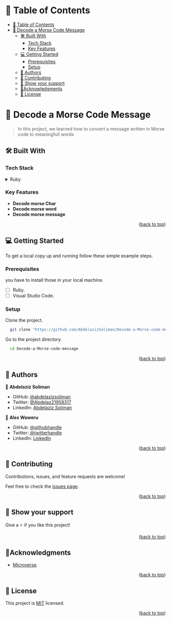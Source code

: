 ﻿<a name="readme-top"></a>

# 📗 Table of Contents

- [📗 Table of Contents](#-table-of-contents)
- [🎯 Decode a Morse Code Message](#-decode-a-morse-code-message)
  - [🛠 Built With ](#-built-with-)
    - [Tech Stack ](#tech-stack-)
    - [Key Features ](#key-features-)
  - [💻 Getting Started ](#-getting-started-)
    - [Prerequisites](#prerequisites)
    - [Setup](#setup)
  - [👥 Authors ](#-authors-)
  - [🤝 Contributing ](#-contributing-)
  - [👋 Show your support ](#-show-your-support-)
  - [🔭Acknowledgments ](#acknowledgments-)
  - [📝 License ](#-license-)

<!-- PROJECT DESCRIPTION -->

# 🎯 Decode a Morse Code Message<a name="about-project"></a>

> In this project, we learned how to convert a message written in Morse code to meaningfull words
## 🛠 Built With <a name="built-with"></a>

### Tech Stack <a name="tech-stack"></a>
<details>
  <summary>Ruby</summary>
</details>

<!-- Features -->

### Key Features <a name="key-features"></a>
- **Decode morse Char**
- **Decode morse word**
- **Decode morse message**
<p align="right">(<a href="#readme-top">back to top</a>)</p>



<!-- GETTING STARTED -->

## 💻 Getting Started <a name="getting-started"></a>

To get a local copy up and running follow these simple example steps.

### Prerequisites

you have to install those in your local machine.

- [ ] Ruby.
- [ ] Visual Studio Code.

### Setup

Clone the project.

```bash
  git clone "https://github.com/AbdelazizSoliman/Decode-a-Morse-code-message.git"
```

Go to the project directory.

```bash
  cd Decode-a-Morse-code-message
```


<p align="right">(<a href="#readme-top">back to top</a>)</p>
<!-- ### Run tests

<p align="right">(<a href="#readme-top">back to top</a>)</p>

<!-- AUTHORS -->

## 👤 Authors <a name="author"></a>
👤 **Abdelaziz Soliman**

- GitHub: [@abdelazizsoliman](https://github.com/abdelazizsoliman)
- Twitter: [@Abdelaz21958317](https://twitter.com/Abdelaz21958317)
- LinkedIn: [Abdelaziz Soliman](https://www.linkedin.com/in/abdelazizsoliman/)

👤 **Alex Waweru**

- GitHub: [@githubhandle](https://github.com/AleWaweru/)
- Twitter: [@twitterhandle](https://twitter.com/ngashalex)
- LinkedIn: [LinkedIn](https://www.linkedin.com/in/alex-ng-ang-a-waweru-2b2701180/)

<p align="right">(<a href="#readme-top">back to top</a>)</p>

<!-- CONTRIBUTING -->

## 🤝 Contributing <a name="contributing"></a>

Contributions, issues, and feature requests are welcome!

Feel free to check the [issues page](../../issues).

<p align="right">(<a href="#readme-top">back to top</a>)</p>

<!-- SUPPORT -->

## 👋 Show your support <a name="support"></a>

Give a ⭐️ if you like this project!

<p align="right">(<a href="#readme-top">back to top</a>)</p>

<!-- ACKNOWLEDGEMENTS -->

## 🔭Acknowledgments <a name="acknowledgements"></a>

- [Microverse](https://www.microverse.org/).
<p align="right">(<a href="#readme-top">back to top</a>)</p>

## 📝 License <a name="license"></a>

This project is [MIT](./LICENSE) licensed.

<p align="right">(<a href="#readme-top">back to top</a>)</p>